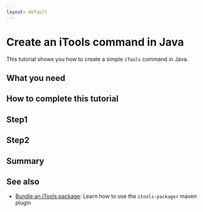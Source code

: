 ```yaml
---
layout: default
---
```


# Create an iTools command in Java
This tutorial shows you how to create a simple `iTools` command in Java.

## What you need

## How to complete this tutorial

## Step1

## Step2

## Summary

## See also
- [Bundle an iTools package](itools-packager.md): Learn how to use the `itools-packager` maven plugin
